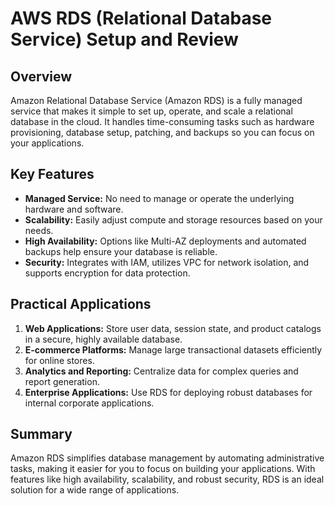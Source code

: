 # AWS RDS (Relational Database Service) Setup and Review

## Overview
Amazon Relational Database Service (Amazon RDS) is a fully managed service that makes it simple to set up, operate, and scale a relational database in the cloud. It handles time-consuming tasks such as hardware provisioning, database setup, patching, and backups so you can focus on your applications.

## Key Features
- **Managed Service:** No need to manage or operate the underlying hardware and software.
- **Scalability:** Easily adjust compute and storage resources based on your needs.
- **High Availability:** Options like Multi-AZ deployments and automated backups help ensure your database is reliable.
- **Security:** Integrates with IAM, utilizes VPC for network isolation, and supports encryption for data protection.

## Practical Applications
1. **Web Applications:** Store user data, session state, and product catalogs in a secure, highly available database.
2. **E-commerce Platforms:** Manage large transactional datasets efficiently for online stores.
3. **Analytics and Reporting:** Centralize data for complex queries and report generation.
4. **Enterprise Applications:** Use RDS for deploying robust databases for internal corporate applications.


## Summary
Amazon RDS simplifies database management by automating administrative tasks, making it easier for you to focus on building your applications. With features like high availability, scalability, and robust security, RDS is an ideal solution for a wide range of applications.
